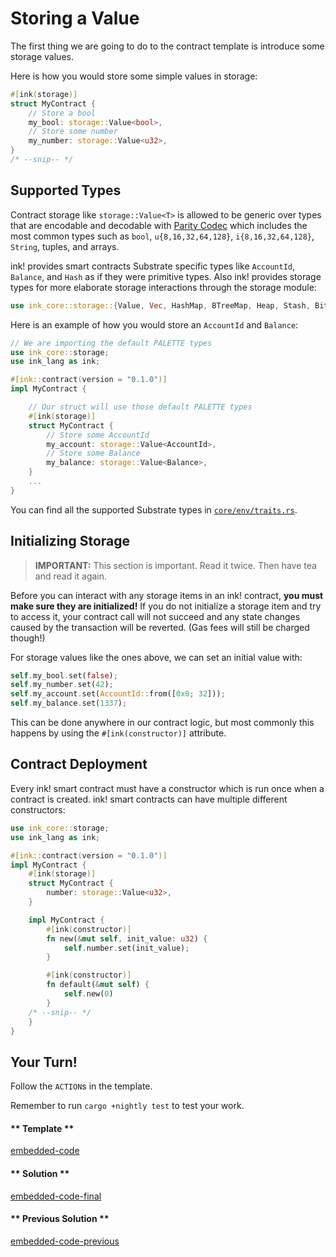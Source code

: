 Storing a Value
===

The first thing we are going to do to the contract template is introduce some storage values.

Here is how you would store some simple values in storage:

```rust
#[ink(storage)]
struct MyContract {
    // Store a bool
    my_bool: storage::Value<bool>,
    // Store some number
    my_number: storage::Value<u32>,
}
/* --snip-- */
```

## Supported Types

Contract storage like `storage::Value<T>` is allowed to be generic over types that are encodable and decodable with [Parity Codec](https://github.com/paritytech/parity-codec) which includes the most common types such as `bool`, `u{8,16,32,64,128}`, `i{8,16,32,64,128}`, `String`, tuples, and arrays.

ink! provides smart contracts Substrate specific types like `AccountId`, `Balance`, and `Hash` as if they were primitive types. Also ink! provides storage types for more elaborate storage interactions through the storage module:

```rust
use ink_core::storage::{Value, Vec, HashMap, BTreeMap, Heap, Stash, Bitvec};
```

Here is an example of how you would store an `AccountId` and `Balance`:

```rust
// We are importing the default PALETTE types
use ink_core::storage;
use ink_lang as ink;

#[ink::contract(version = "0.1.0")]
impl MyContract {

    // Our struct will use those default PALETTE types
    #[ink(storage)]
    struct MyContract {
        // Store some AccountId
        my_account: storage::Value<AccountId>,
        // Store some Balance
        my_balance: storage::Value<Balance>,
    }
    ...
}
```

You can find all the supported Substrate types in [`core/env/traits.rs`](https://github.com/paritytech/ink/blob/master/core/src/env/traits.rs).

## Initializing Storage

> **IMPORTANT:** This section is important. Read it twice. Then have tea and read it again.

Before you can interact with any storage items in an ink! contract, **you must make sure they are initialized!** If you do not initialize a storage item and try to access it, your contract call will not succeed and any state changes caused by the transaction will be reverted. (Gas fees will still be charged though!)

For storage values like the ones above, we can set an initial value with:

```rust
self.my_bool.set(false);
self.my_number.set(42);
self.my_account.set(AccountId::from([0x0; 32]));
self.my_balance.set(1337);
```

This can be done anywhere in our contract logic, but most commonly this happens by using the `#[ink(constructor)]` attribute.

## Contract Deployment

Every ink! smart contract must have a constructor which is run once when a contract is created. ink! smart contracts can have multiple different constructors:

```rust
use ink_core::storage;
use ink_lang as ink;

#[ink::contract(version = "0.1.0")]
impl MyContract {
    #[ink(storage)]
    struct MyContract {
        number: storage::Value<u32>,
    }

    impl MyContract {
        #[ink(constructor)]
        fn new(&mut self, init_value: u32) {
            self.number.set(init_value);
        }

        #[ink(constructor)]
        fn default(&mut self) {
            self.new(0)
        }
    /* --snip-- */
    }
}
```

## Your Turn!

Follow the `ACTION`s in the template.

Remember to run `cargo +nightly test` to test your work.

<!-- tabs:start -->

#### ** Template **

[embedded-code](./assets/1.2-template.rs ':include :type=code embed-template')

#### ** Solution **

[embedded-code-final](./assets/1.2-finished-code.rs ':include :type=code embed-final')

#### ** Previous Solution **

[embedded-code-previous](./assets/1.1-finished-code.rs ':include :type=code embed-previous')

<!-- tabs:end -->
